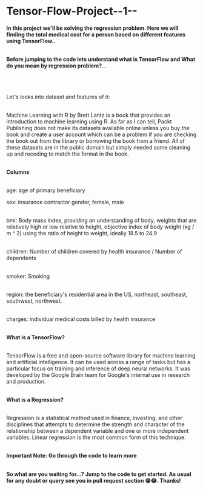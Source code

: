 # Tensor-Flow-Project--1--

<table>
  
**In this project we'll be solving the regression problem. Here we will finding the total medical cost for a person based on different features using TensorFlow..** <br></br>

**Before jumping to the code lets understand what is TensorFlow and What do you mean by regression problem?**...<br></br>

<br></br>Let's looks into dataset and features of it:<br></br>

Machine Learning with R by Brett Lantz is a book that provides an introduction to machine learning using R. As far as I can tell, Packt Publishing does not make its datasets available online unless you buy the book and create a user account which can be a problem if you are checking the book out from the library or borrowing the book from a friend. All of these datasets are in the public domain but simply needed some cleaning up and recoding to match the format in the book. <br></br>

**Columns** <br></br>

age: age of primary beneficiary<br>

sex: insurance contractor gender, female, male<br></br>

bmi: Body mass index, providing an understanding of body, weights that are relatively high or low relative to height,
objective index of body weight (kg / m ^ 2) using the ratio of height to weight, ideally 18.5 to 24.9<br></br>

children: Number of children covered by health insurance / Number of dependents<br></br>

smoker: Smoking<br></br>

region: the beneficiary's residential area in the US, northeast, southeast, southwest, northwest.<br></br>

charges: Individual medical costs billed by health insurance<br></br>

**What is a TensorFlow?** <br></br>

TensorFlow is a free and open-source software library for machine learning and artificial intelligence. It can be used across a range of tasks but has a particular focus on training and inference of deep neural networks. It was developed by the Google Brain team for Google's internal use in research and production. <br></br>

**What is a Regression?** <br></br>

Regression is a statistical method used in finance, investing, and other disciplines that attempts to determine the strength and character of the relationship between a dependent variable and one or more independent variables. Linear regression is the most common form of this technique. <br></br>

**Important Note: Go through the code to learn more**


</table>

**So what are you waiting for...? Jump to the code to get started. As usual for any doubt or query see you in pull request section 😁😂. Thanks!**


